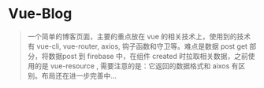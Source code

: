 # Vue-Blog

> 一个简单的博客页面，主要的重点放在 vue 的相关技术上，使用到的技术有 vue-cli, vue-router, axios, 钩子函数和守卫等。难点是数据 post get 部分，将数据post 到 firebase 中，在组件 created 时拉取相关数据，之前使用的是 vue-resource , 需要注意的是：它返回的数据格式和 aixos 有区别。布局还在进一步完善中... 
